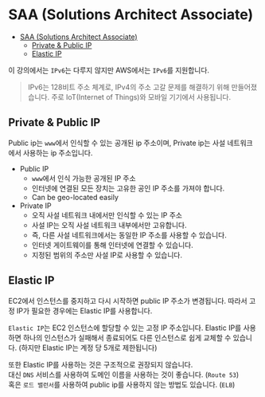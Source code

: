 # SAA (Solutions Architect Associate)

- [SAA (Solutions Architect Associate)](#saa-solutions-architect-associate)
  - [Private \& Public IP](#private--public-ip)
  - [Elastic IP](#elastic-ip)

이 강의에서는 `IPv6`는 다루지 않지만 AWS에서는 `IPv6`를 지원합니다.

> IPv6는 128비트 주소 체계로, IPv4의 주소 고갈 문제를 해결하기 위해 만들어졌습니다.
> 주로 IoT(Internet of Things)와 모바일 기기에서 사용됩니다.

## Private & Public IP


Public ip는 `www`에서 인식할 수 있는 공개된 ip 주소이며,
Private ip는 사설 네트워크에서 사용하는 ip 주소입니다.

- Public IP
  - `www`에서 인식 가능한 공개된 IP 주소
  - 인터넷에 연결된 모든 장치는 고유한 공인 IP 주소를 가져야 합니다.
  - Can be geo-located easily
- Private IP
  - 오직 사설 네트워크 내에서만 인식할 수 있는 IP 주소
  - 사설 IP는 오직 사설 네트워크 내부에서만 고유합니다.
  - 즉, 다른 사설 네트워크에서는 동일한 IP 주소를 사용할 수 있습니다.
  - 인터넷 게이트웨이를 통해 인터넷에 연결할 수 있습니다.
  - 지정된 범위의 주소만 사설 IP로 사용할 수 있습니다.

## Elastic IP

EC2에서 인스턴스를 중지하고 다시 시작하면 public IP 주소가 변경됩니다.
따라서 고정 IP가 필요한 경우에는 Elastic IP를 사용합니다.

`Elastic IP`는 EC2 인스턴스에 할당할 수 있는 고정 IP 주소입니다. 
Elastic IP를 사용하면 하나의 인스턴스가 실패해서 종료되어도 다른 인스턴스로 쉽게 교체할 수 있습니다.
(하지만 Elastic IP는 계정 당 5개로 제한됩니다)

또한 Elastic IP를 사용하는 것은 구조적으로 권장되지 않습니다.   
대신 `DNS` 서비스를 사용하여 도메인 이름을 사용하는 것이 좋습니다. (`Route 53`)  
혹은 `로드 밸런서`를 사용하여 public ip를 사용하지 않는 방법도 있습니다. (`ELB`)






